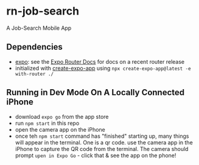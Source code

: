 # rn-job-search
A Job-Search Mobile App


## Dependencies
- [expo](https://expo.dev/): see the [Expo Router Docs](https://expo.github.io/router) for docs on a recent router release 
- initialized with [create-expo-app](https://www.npmjs.com/package/create-expo-app) using `npx create-expo-app@latest -e with-router ./`

## Running in Dev Mode On A Locally Connected iPhone
- download `expo go` from the app store
- run `npm start` in this repo
- open the camera app on the iPhone
- once teh `npm start` command has "finished" starting up, many things will appear in the terminal. One is a qr code. use the camera app in the iPhone to capture the QR code from the terminal. The camera should prompt `upen in Expo Go` - click that & see the app on the phone!